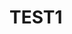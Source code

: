 # TEST1
<html>
  
  <title> ELEMENTO DE PRUEBA </title>
  <body>
    <script language = "php">
      echo "Hola qué tal"
      
    </script>
  </body>
  
 </html>
